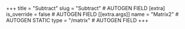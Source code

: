 +++
title = "Subtract"
slug = "Subtract" # AUTOGEN FIELD
[extra]
is_override = false # AUTOGEN FIELD
[[extra.args]]
name = "Matrix2" # AUTOGEN STATIC
type = "/matrix" # AUTOGEN FIELD
+++